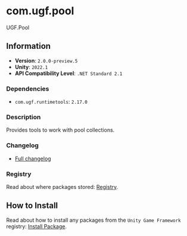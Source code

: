 # com.ugf.pool

UGF.Pool

## Information

- **Version**: `2.0.0-preview.5`
- **Unity**: `2022.1`
- **API Compatibility Level**: `.NET Standard 2.1`

### Dependencies

- `com.ugf.runtimetools`: `2.17.0`


### Description

Provides tools to work with pool collections.

### Changelog

- [Full changelog](changelog.md)

### Registry

Read about where packages stored: [Registry](https://github.com/unity-game-framework/organization/blob/main/docs/registry.md).

## How to Install

Read about how to install any packages from the `Unity Game Framework` registry: [Install Package](https://github.com/unity-game-framework/organization/blob/main/docs/install-packages.md).

